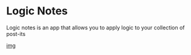 # Logic Notes
Logic notes is an app that allows you to apply logic to your collection of post-its

[img](./doc_imgs/board_view.png)
